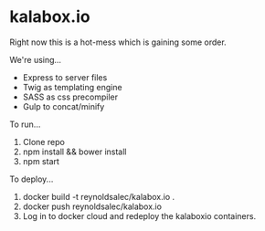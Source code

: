 # kalabox.io

Right now this is a hot-mess which is gaining some order.

We're using...

- Express to server files
- Twig as templating engine
- SASS as css precompiler
- Gulp to concat/minify

To run...
1. Clone repo
2. npm install && bower install
3. npm start


To deploy...
1. docker build -t reynoldsalec/kalabox.io .
2. docker push reynoldsalec/kalabox.io
3. Log in to docker cloud and redeploy the kalaboxio containers.



